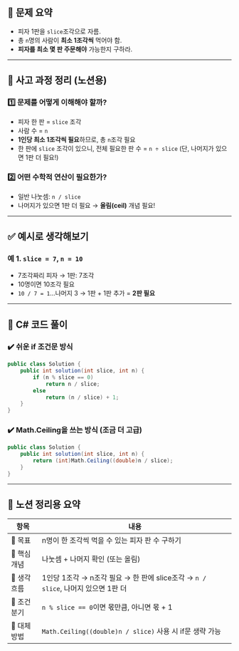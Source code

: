 

## 📌 문제 요약

* 피자 1판을 `slice`조각으로 자름.
* 총 `n`명의 사람이 **최소 1조각씩** 먹어야 함.
* **피자를 최소 몇 판 주문해야** 가능한지 구하라.

---

## 🧠 사고 과정 정리 (노션용)

### 1️⃣ 문제를 어떻게 이해해야 할까?

* 피자 한 판 = `slice` 조각
* 사람 수 = `n`
* **1인당 최소 1조각씩 필요**하므로, 총 `n`조각 필요
* 한 판에 `slice` 조각이 있으니,
  전체 필요한 판 수 = `n ÷ slice` (단, 나머지가 있으면 1판 더 필요!)

### 2️⃣ 어떤 수학적 연산이 필요한가?

* 일반 나눗셈: `n / slice`
* 나머지가 있으면 1판 더 필요 → **올림(ceil)** 개념 필요!

---

## ✅ 예시로 생각해보기

### 예 1. `slice = 7`, `n = 10`

* 7조각짜리 피자 → 1판: 7조각
* 10명이면 10조각 필요
* `10 / 7 = 1`...나머지 3 → 1판 + 1판 추가 = **2판 필요**

---

## 🧾 C# 코드 풀이

### ✔️ 쉬운 if 조건문 방식

```csharp
public class Solution {
    public int solution(int slice, int n) {
        if (n % slice == 0)
            return n / slice;
        else
            return (n / slice) + 1;
    }
}
```

### ✔️ Math.Ceiling을 쓰는 방식 (조금 더 고급)

```csharp
public class Solution {
    public int solution(int slice, int n) {
        return (int)Math.Ceiling((double)n / slice);
    }
}
```

---

## 📘 노션 정리용 요약

| 항목       | 내용                                                          |
| -------- | ----------------------------------------------------------- |
| 🎯 목표    | n명이 한 조각씩 먹을 수 있는 피자 판 수 구하기                                |
| 📐 핵심 개념 | 나눗셈 + 나머지 확인 (또는 올림)                                        |
| 🧠 생각 흐름 | 1인당 1조각 → n조각 필요 → 한 판에 slice조각 → `n / slice`, 나머지 있으면 1판 더 |
| 🔢 조건 분기 | `n % slice == 0`이면 몫만큼, 아니면 몫 + 1                           |
| 🧾 대체 방법 | `Math.Ceiling((double)n / slice)` 사용 시 if문 생략 가능            |


